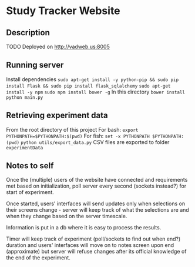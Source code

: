 Study Tracker Website
======================

Description
-----------------
TODO
Deployed on http://vadweb.us:8005


Running server
----------------
Install dependencies
```sudo apt-get install -y python-pip && sudo pip install Flask && sudo pip install flask_sqlalchemy```
```sudo apt-get install -y npm```
```sudo npm install bower -g```
In this directory
```bower install```
```python main.py```


Retrieving experiment data
--------------------
From the root directory of this project
For bash:
```export PYTHONPATH=$PYTHONPATH:$(pwd)```
For fish:
```set -x PYTHONPATH $PYTHONPATH:(pwd)```
```python utils/export_data.py```
CSV files are exported to folder `experimentData`


Notes to self
-----------------
Once the (multiple) users of the website have connected and requirements met based on initialization, poll server every second (sockets instead?) for start of experiment.

Once started, users' interfaces will send updates only when selections on their screens change - server will keep track of what the selections are and when they change based on the server timescale. 

Information is put in a db where it is easy to process the results.

Timer will keep track of experiment (poll/sockets to find out when end?) duration and users' interfaces will move on to notes screen upon end (approximate) but server will refuse changes after its official knowledge of the end of the experiment.